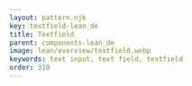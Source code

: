 ```yaml
---
layout: pattern.njk
key: textfield-lean_de
title: Textfield
parent: components-lean_de
image: lean/overview/textfield.webp
keywords: text input, text field, textfield
order: 310
---
```

